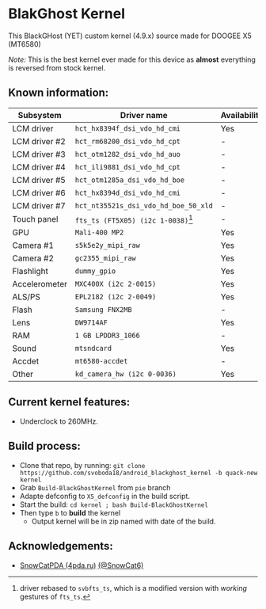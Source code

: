 # BlakGhost Kernel
This BlackGHost (YET) custom kernel (4.9.x) source made for DOOGEE X5 (MT6580)

*Note:* This is the best kernel ever made for this device as **almost** everything
is reversed from stock kernel.

## Known information:
| Subsystem | Driver name | Availability | Working |
|-----------|-------------|--------------|---------|
| LCM driver | `hct_hx8394f_dsi_vdo_hd_cmi` | Yes | Yes |
| LCM driver #2 | `hct_rm68200_dsi_vdo_hd_cpt` | - | - |
| LCM driver #3 | `hct_otm1282_dsi_vdo_hd_auo` | - | - |
| LCM driver #4 | `hct_ili9881_dsi_vdo_hd_cpt` | - | - |
| LCM driver #5 | `hct_otm1285a_dsi_vdo_hd_boe` | - | - |
| LCM driver #6 | `hct_hx8394d_dsi_vdo_hd_cmi` | - | - |
| LCM driver #7 | `hct_nt35521s_dsi_vdo_hd_boe_50_xld` | - | - |
| Touch panel | `fts_ts (FT5X05) (i2c 1-0038)`[^1] | - | - |
| GPU | `Mali-400 MP2` | Yes | Yes |
| Camera #1 | `s5k5e2y_mipi_raw` | Yes | Yes |
| Camera #2 | `gc2355_mipi_raw` | Yes | Yes |
| Flashlight | `dummy_gpio` | Yes | Yes |
| Accelerometer | `MXC400X (i2c 2-0015)` | Yes | Yes |
| ALS/PS | `EPL2182 (i2c 2-0049)` | Yes | Yes |
| Flash | `Samsung FNX2MB` | - | Yes |
| Lens | `DW9714AF` | Yes | Yes |
| RAM | `1 GB LPDDR3_1066` | - | Yes |
| Sound | `mtsndcard` | Yes | Yes |
| Accdet | `mt6580-accdet` | - | Yes |
| Other | `kd_camera_hw (i2c 0-0036)` | Yes | Yes |

[^1]: driver rebased to `svbfts_ts`, which is a modified version with *working* gestures of `fts_ts`.
## Current kernel features:
* Underclock to 260MHz.

## Build process:
* Clone that repo, by running:
`git clone https://github.com/svoboda18/android_blackghost_kernel -b quack-new kernel`
* Grab `Build-BlackGhostKernel` from `pie` branch
* Adapte defconfig to `X5_defconfig` in the build script.
* Start the build:
`cd kernel ; bash Build-BlackGhostKernel`
* Then type `b` to **build** the kernel
  - Output kernel will be in zip named with date of the build.

## Acknowledgements:
* [SnowCatPDA (4pda.ru)](https://4pda.ru/forum/index.php?showuser=334271) [(@SnowCat6)](https://github.com/SnowCat6)
